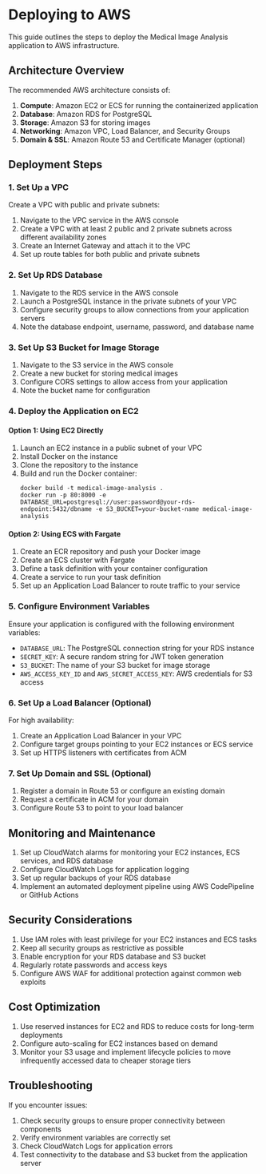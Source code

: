 # Deploying to AWS

This guide outlines the steps to deploy the Medical Image Analysis application to AWS infrastructure.

## Architecture Overview

The recommended AWS architecture consists of:

1. **Compute**: Amazon EC2 or ECS for running the containerized application
2. **Database**: Amazon RDS for PostgreSQL
3. **Storage**: Amazon S3 for storing images
4. **Networking**: Amazon VPC, Load Balancer, and Security Groups
5. **Domain & SSL**: Amazon Route 53 and Certificate Manager (optional)

## Deployment Steps

### 1. Set Up a VPC

Create a VPC with public and private subnets:

1. Navigate to the VPC service in the AWS console
2. Create a VPC with at least 2 public and 2 private subnets across different availability zones
3. Create an Internet Gateway and attach it to the VPC
4. Set up route tables for both public and private subnets

### 2. Set Up RDS Database

1. Navigate to the RDS service in the AWS console
2. Launch a PostgreSQL instance in the private subnets of your VPC
3. Configure security groups to allow connections from your application servers
4. Note the database endpoint, username, password, and database name

### 3. Set Up S3 Bucket for Image Storage

1. Navigate to the S3 service in the AWS console
2. Create a new bucket for storing medical images
3. Configure CORS settings to allow access from your application
4. Note the bucket name for configuration

### 4. Deploy the Application on EC2

#### Option 1: Using EC2 Directly

1. Launch an EC2 instance in a public subnet of your VPC
2. Install Docker on the instance
3. Clone the repository to the instance
4. Build and run the Docker container:
   ```
   docker build -t medical-image-analysis .
   docker run -p 80:8000 -e DATABASE_URL=postgresql://user:password@your-rds-endpoint:5432/dbname -e S3_BUCKET=your-bucket-name medical-image-analysis
   ```

#### Option 2: Using ECS with Fargate

1. Create an ECR repository and push your Docker image
2. Create an ECS cluster with Fargate
3. Define a task definition with your container configuration
4. Create a service to run your task definition
5. Set up an Application Load Balancer to route traffic to your service

### 5. Configure Environment Variables

Ensure your application is configured with the following environment variables:

- `DATABASE_URL`: The PostgreSQL connection string for your RDS instance
- `SECRET_KEY`: A secure random string for JWT token generation
- `S3_BUCKET`: The name of your S3 bucket for image storage
- `AWS_ACCESS_KEY_ID` and `AWS_SECRET_ACCESS_KEY`: AWS credentials for S3 access

### 6. Set Up a Load Balancer (Optional)

For high availability:

1. Create an Application Load Balancer in your VPC
2. Configure target groups pointing to your EC2 instances or ECS service
3. Set up HTTPS listeners with certificates from ACM

### 7. Set Up Domain and SSL (Optional)

1. Register a domain in Route 53 or configure an existing domain
2. Request a certificate in ACM for your domain
3. Configure Route 53 to point to your load balancer

## Monitoring and Maintenance

1. Set up CloudWatch alarms for monitoring your EC2 instances, ECS services, and RDS database
2. Configure CloudWatch Logs for application logging
3. Set up regular backups of your RDS database
4. Implement an automated deployment pipeline using AWS CodePipeline or GitHub Actions

## Security Considerations

1. Use IAM roles with least privilege for your EC2 instances and ECS tasks
2. Keep all security groups as restrictive as possible
3. Enable encryption for your RDS database and S3 bucket
4. Regularly rotate passwords and access keys
5. Configure AWS WAF for additional protection against common web exploits

## Cost Optimization

1. Use reserved instances for EC2 and RDS to reduce costs for long-term deployments
2. Configure auto-scaling for EC2 instances based on demand
3. Monitor your S3 usage and implement lifecycle policies to move infrequently accessed data to cheaper storage tiers

## Troubleshooting

If you encounter issues:

1. Check security groups to ensure proper connectivity between components
2. Verify environment variables are correctly set
3. Check CloudWatch Logs for application errors
4. Test connectivity to the database and S3 bucket from the application server 